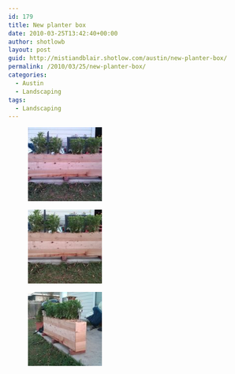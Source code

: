 ```yaml
---
id: 179
title: New planter box
date: 2010-03-25T13:42:40+00:00
author: shotlowb
layout: post
guid: http://mistiandblair.shotlow.com/austin/new-planter-box/
permalink: /2010/03/25/new-planter-box/
categories:
  - Austin
  - Landscaping
tags:
  - Landscaping
---
```

<div id='gallery-7' class='gallery galleryid-179 gallery-columns-3 gallery-size-thumbnail'>
  <figure class='gallery-item'> 
  
  <div class='gallery-icon landscape'>
    <a href='/vendor/uploads/2010/03/IMG00031-20100323-0747-e1282613809671.jpg'><img width="150" height="150" src="/vendor/uploads/2010/03/IMG00031-20100323-0747-e1282613809671-150x150.jpg" class="attachment-thumbnail size-thumbnail" alt="Planter Box alt view" /></a>
  </div></figure><figure class='gallery-item'> 
  
  <div class='gallery-icon landscape'>
    <a href='/vendor/uploads/2010/03/IMG00032-20100323-0747-e1282613822977.jpg'><img width="150" height="150" src="/vendor/uploads/2010/03/IMG00032-20100323-0747-e1282613822977-150x150.jpg" class="attachment-thumbnail size-thumbnail" alt="Planter Box" /></a>
  </div></figure><figure class='gallery-item'> 
  
  <div class='gallery-icon landscape'>
    <a href='/vendor/uploads/2010/03/IMG00033-20100323-0747-e1282613845533.jpg'><img width="150" height="150" src="/vendor/uploads/2010/03/IMG00033-20100323-0747-e1282613845533-150x150.jpg" class="attachment-thumbnail size-thumbnail" alt="Planter Box side view" /></a>
  </div></figure>
</div>